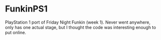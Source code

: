 # FunkinPS1
PlayStation 1 port of Friday Night Funkin (week 1). Never went anywhere, only has one actual stage, but I thought the code was interesting enough to put online.
